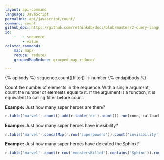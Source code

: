 ```yaml
---
layout: api-command 
language: JavaScript
permalink: api/javascript/count/
command: count
github_doc: https://github.com/rethinkdb/docs/blob/master/2-query-language/api/javascript/aggregation/count.md
io:
    -   - sequence
        - value
related_commands:
    map: map/
    reduce: reduce/
    groupedMapReduce: grouped_map_reduce/

---
```


{% apibody %}
sequence.count([filter]) → number
{% endapibody %}

Count the number of elements in the sequence. With a single argument, count the number
of elements equal to it. If the argument is a function, it is equivalent to calling
filter before count.

__Example:__ Just how many super heroes are there?

```js
r.table('marvel').count().add(r.table('dc').count()).run(conn, callback)
```

__Example:__ Just how many super heroes have invisibility?

```js
r.table('marvel').concatMap(r.row('superpowers')).count('invisibility').run(conn, callback)
```

__Example:__ Just how many super heroes have defeated the Sphinx?

```js
r.table('marvel').count(r.row('monstersKilled').contains('Sphinx')).run(conn, callback)
```

